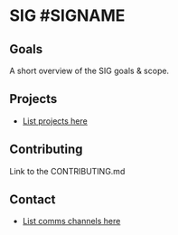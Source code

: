 
# SIG #SIGNAME

## Goals

A short overview of the SIG goals & scope.

## Projects

- [List projects here](#link-project-repos-here)

## Contributing

Link to the CONTRIBUTING.md

## Contact

- [List comms channels here](#link-comms-channels-here)
